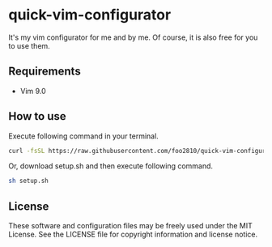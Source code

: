 quick-vim-configurator
======================
It's my vim configurator for me and by me.
Of course, it is also free for you to use them.

Requirements
------------
- Vim 9.0

How to use
----------
Execute following command in your terminal.
```sh
curl -fsSL https://raw.githubusercontent.com/foo2810/quick-vim-configurator/main/setup.sh | sh
```

Or, download setup.sh and then execute following command.
```sh
sh setup.sh
```

License
-------
These software and configuration files may be freely used under the MIT License. See the LICENSE file for copyright information and license notice.

